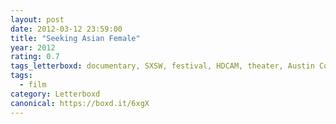 ```yaml
---
layout: post 
date: 2012-03-12 23:59:00
title: "Seeking Asian Female"
year: 2012
rating: 0.7
tags_letterboxd: documentary, SXSW, festival, HDCAM, theater, Austin Convention Center, Austin, world premiere, premiere
tags:
  - film
category: Letterboxd
canonical: https://boxd.it/6xgX
---
```


